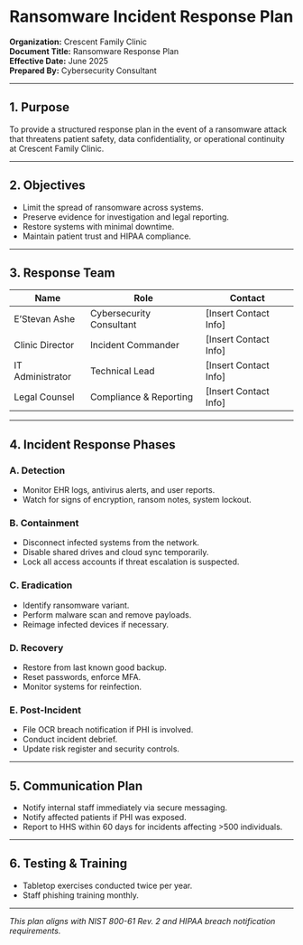 # Ransomware Incident Response Plan
**Organization:** Crescent Family Clinic  
**Document Title:** Ransomware Response Plan  
**Effective Date:** June 2025  
**Prepared By:** Cybersecurity Consultant  

---

## 1. Purpose
To provide a structured response plan in the event of a ransomware attack that threatens patient safety, data confidentiality, or operational continuity at Crescent Family Clinic.

---

## 2. Objectives
- Limit the spread of ransomware across systems.
- Preserve evidence for investigation and legal reporting.
- Restore systems with minimal downtime.
- Maintain patient trust and HIPAA compliance.

---

## 3. Response Team
| Name | Role | Contact |
|------|------|---------|
| E’Stevan Ashe | Cybersecurity Consultant | [Insert Contact Info] |
| Clinic Director | Incident Commander | [Insert Contact Info] |
| IT Administrator | Technical Lead | [Insert Contact Info] |
| Legal Counsel | Compliance & Reporting | [Insert Contact Info] |

---

## 4. Incident Response Phases

### A. Detection
- Monitor EHR logs, antivirus alerts, and user reports.
- Watch for signs of encryption, ransom notes, system lockout.

### B. Containment
- Disconnect infected systems from the network.
- Disable shared drives and cloud sync temporarily.
- Lock all access accounts if threat escalation is suspected.

### C. Eradication
- Identify ransomware variant.
- Perform malware scan and remove payloads.
- Reimage infected devices if necessary.

### D. Recovery
- Restore from last known good backup.
- Reset passwords, enforce MFA.
- Monitor systems for reinfection.

### E. Post-Incident
- File OCR breach notification if PHI is involved.
- Conduct incident debrief.
- Update risk register and security controls.

---

## 5. Communication Plan
- Notify internal staff immediately via secure messaging.
- Notify affected patients if PHI was exposed.
- Report to HHS within 60 days for incidents affecting >500 individuals.

---

## 6. Testing & Training
- Tabletop exercises conducted twice per year.
- Staff phishing training monthly.

---

*This plan aligns with NIST 800-61 Rev. 2 and HIPAA breach notification requirements.*
